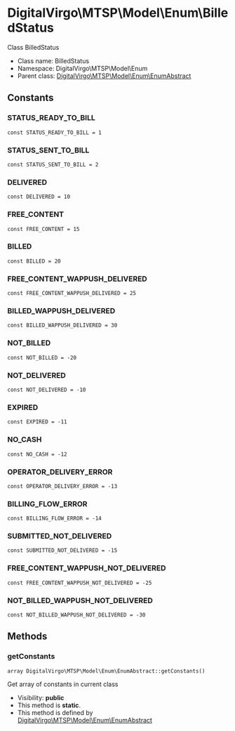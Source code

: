 DigitalVirgo\MTSP\Model\Enum\BilledStatus
===============

Class BilledStatus




* Class name: BilledStatus
* Namespace: DigitalVirgo\MTSP\Model\Enum
* Parent class: [DigitalVirgo\MTSP\Model\Enum\EnumAbstract](DigitalVirgo-MTSP-Model-Enum-EnumAbstract.md)



Constants
----------


### STATUS_READY_TO_BILL

    const STATUS_READY_TO_BILL = 1





### STATUS_SENT_TO_BILL

    const STATUS_SENT_TO_BILL = 2





### DELIVERED

    const DELIVERED = 10





### FREE_CONTENT

    const FREE_CONTENT = 15





### BILLED

    const BILLED = 20





### FREE_CONTENT_WAPPUSH_DELIVERED

    const FREE_CONTENT_WAPPUSH_DELIVERED = 25





### BILLED_WAPPUSH_DELIVERED

    const BILLED_WAPPUSH_DELIVERED = 30





### NOT_BILLED

    const NOT_BILLED = -20





### NOT_DELIVERED

    const NOT_DELIVERED = -10





### EXPIRED

    const EXPIRED = -11





### NO_CASH

    const NO_CASH = -12





### OPERATOR_DELIVERY_ERROR

    const OPERATOR_DELIVERY_ERROR = -13





### BILLING_FLOW_ERROR

    const BILLING_FLOW_ERROR = -14





### SUBMITTED_NOT_DELIVERED

    const SUBMITTED_NOT_DELIVERED = -15





### FREE_CONTENT_WAPPUSH_NOT_DELIVERED

    const FREE_CONTENT_WAPPUSH_NOT_DELIVERED = -25





### NOT_BILLED_WAPPUSH_NOT_DELIVERED

    const NOT_BILLED_WAPPUSH_NOT_DELIVERED = -30







Methods
-------


### getConstants

    array DigitalVirgo\MTSP\Model\Enum\EnumAbstract::getConstants()

Get array of constants in current class



* Visibility: **public**
* This method is **static**.
* This method is defined by [DigitalVirgo\MTSP\Model\Enum\EnumAbstract](DigitalVirgo-MTSP-Model-Enum-EnumAbstract.md)



